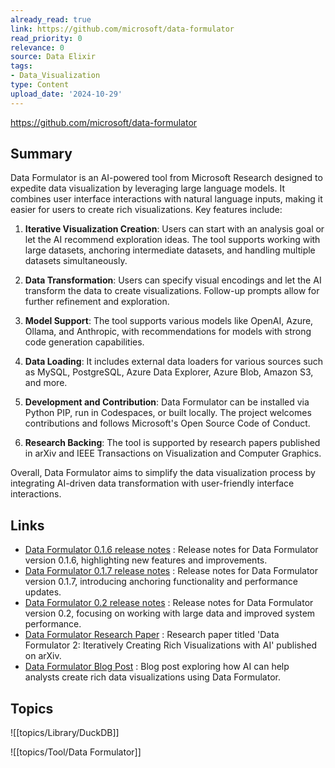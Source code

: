 ```yaml
---
already_read: true
link: https://github.com/microsoft/data-formulator
read_priority: 0
relevance: 0
source: Data Elixir
tags:
- Data_Visualization
type: Content
upload_date: '2024-10-29'
---
```


https://github.com/microsoft/data-formulator
## Summary

Data Formulator is an AI-powered tool from Microsoft Research designed to expedite data visualization by leveraging large language models. It combines user interface interactions with natural language inputs, making it easier for users to create rich visualizations. Key features include:

1. **Iterative Visualization Creation**: Users can start with an analysis goal or let the AI recommend exploration ideas. The tool supports working with large datasets, anchoring intermediate datasets, and handling multiple datasets simultaneously.

2. **Data Transformation**: Users can specify visual encodings and let the AI transform the data to create visualizations. Follow-up prompts allow for further refinement and exploration.

3. **Model Support**: The tool supports various models like OpenAI, Azure, Ollama, and Anthropic, with recommendations for models with strong code generation capabilities.

4. **Data Loading**: It includes external data loaders for various sources such as MySQL, PostgreSQL, Azure Data Explorer, Azure Blob, Amazon S3, and more.

5. **Development and Contribution**: Data Formulator can be installed via Python PIP, run in Codespaces, or built locally. The project welcomes contributions and follows Microsoft's Open Source Code of Conduct.

6. **Research Backing**: The tool is supported by research papers published in arXiv and IEEE Transactions on Visualization and Computer Graphics.

Overall, Data Formulator aims to simplify the data visualization process by integrating AI-driven data transformation with user-friendly interface interactions.
## Links

- [Data Formulator 0.1.6 release notes](https://github.com/microsoft/data-formulator/releases/tag/0.1.6) : Release notes for Data Formulator version 0.1.6, highlighting new features and improvements.
- [Data Formulator 0.1.7 release notes](https://github.com/microsoft/data-formulator/releases/tag/0.1.7) : Release notes for Data Formulator version 0.1.7, introducing anchoring functionality and performance updates.
- [Data Formulator 0.2 release notes](https://github.com/microsoft/data-formulator/releases/tag/0.2) : Release notes for Data Formulator version 0.2, focusing on working with large data and improved system performance.
- [Data Formulator Research Paper](https://arxiv.org/abs/2408.16119) : Research paper titled 'Data Formulator 2: Iteratively Creating Rich Visualizations with AI' published on arXiv.
- [Data Formulator Blog Post](https://www.microsoft.com/en-us/research/blog/data-formulator-exploring-how-ai-can-help-analysts-create-rich-data-visualizations/) : Blog post exploring how AI can help analysts create rich data visualizations using Data Formulator.

## Topics

![[topics/Library/DuckDB]]

![[topics/Tool/Data Formulator]]